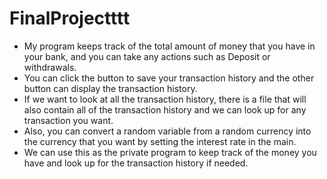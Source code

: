 # FinalProjectttt
- My program keeps track of the total amount of money that you have in your bank, and you can take any actions such as Deposit or withdrawals. 
- You can click the button to save your transaction history and the other button can display the transaction history. 
- If we want to look at all the transaction history, there is a file that will also contain all of the transaction history and we can look up for any transaction you want. 
- Also, you can convert a random variable from a random currency into the currency that you want by setting the interest rate in the main.
- We can use this as the private program to keep track of the money you have and look up for the transaction history if needed.
